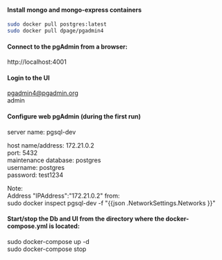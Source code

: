 #### Install mongo and mongo-express containers
```bash
sudo docker pull postgres:latest  
sudo docker pull dpage/pgadmin4  
```

#### Connect to the pgAdmin from a browser:
http://localhost:4001  

#### Login to the UI
pgadmin4@pgadmin.org  
admin  

#### Configure web pgAdmin (during the first run)  
server name:        pgsql-dev  

host name/address:  172.21.0.2  
port:               5432  
maintenance database: postgres  
username:           postgres  
password:           test1234

Note:  
Address "IPAddress":"172.21.0.2" from:  
sudo docker inspect pgsql-dev -f "{{json .NetworkSettings.Networks }}"  

#### Start/stop the Db and UI from the directory where the docker-compose.yml is located:
sudo docker-compose up -d  
sudo docker-compose stop  